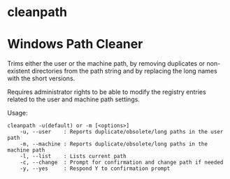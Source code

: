 # cleanpath

Windows Path Cleaner
====================

Trims either the user or the machine path, by removing duplicates or non-existent directories from the path string and by replacing the long names with the short versions.

Requires administrator rights to be able to modify the registry entries related to the user and machine path settings.

Usage:

	cleanpath -u(default) or -m [<options>]
		-u, --user    : Reports duplicate/obsolete/long paths in the user path
		-m, --machine : Reports duplicate/obsolete/long paths in the machine path
		-l, --list    : Lists current path
		-c, --change  : Prompt for confirmation and change path if needed
		-y, --yes     : Respond Y to confirmation prompt





